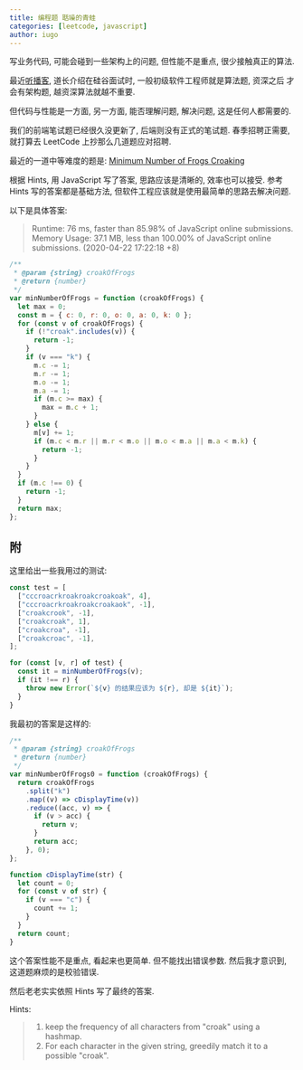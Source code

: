 ```yaml
---
title: 编程题 聒噪的青蛙
categories: [leetcode, javascript]
author: iugo
---
```


写业务代码, 可能会碰到一些架构上的问题, 但性能不是重点, 很少接触真正的算法.

最近[听播客][1], 道长介绍在硅谷面试时, 一般初级软件工程师就是算法题, 资深之后
才会有架构题, 越资深算法就越不重要.

但代码与性能是一方面, 另一方面, 能否理解问题, 解决问题, 这是任何人都需要的.

我们的前端笔试题已经很久没更新了, 后端则没有正式的笔试题. 春季招聘正需要,
就打算去 LeetCode 上抄那么几道题应对招聘.

最近的一道中等难度的题是: [Minimum Number of Frogs Croaking][0]

根据 Hints, 用 JavaScript 写了答案, 思路应该是清晰的, 效率也可以接受.
参考 Hints 写的答案都是基础方法, 但软件工程应该就是使用最简单的思路去解决问题.

以下是具体答案:

> Runtime: 76 ms, faster than 85.98% of JavaScript online submissions.
> Memory Usage: 37.1 MB, less than 100.00% of JavaScript online submissions.
> (2020-04-22 17:22:18 +8)

```js
/**
 * @param {string} croakOfFrogs
 * @return {number}
 */
var minNumberOfFrogs = function (croakOfFrogs) {
  let max = 0;
  const m = { c: 0, r: 0, o: 0, a: 0, k: 0 };
  for (const v of croakOfFrogs) {
    if (!"croak".includes(v)) {
      return -1;
    }
    if (v === "k") {
      m.c -= 1;
      m.r -= 1;
      m.o -= 1;
      m.a -= 1;
      if (m.c >= max) {
        max = m.c + 1;
      }
    } else {
      m[v] += 1;
      if (m.c < m.r || m.r < m.o || m.o < m.a || m.a < m.k) {
        return -1;
      }
    }
  }
  if (m.c !== 0) {
    return -1;
  }
  return max;
};
```

## 附

这里给出一些我用过的测试:

```js
const test = [
  ["cccroacrkroakroakcroakoak", 4],
  ["cccroacrkroakroakcroakaok", -1],
  ["croakcrook", -1],
  ["croakcroak", 1],
  ["croakcroa", -1],
  ["croakcroac", -1],
];

for (const [v, r] of test) {
  const it = minNumberOfFrogs(v);
  if (it !== r) {
    throw new Error(`${v} 的结果应该为 ${r}, 却是 ${it}`);
  }
}
```

我最初的答案是这样的:

```js
/**
 * @param {string} croakOfFrogs
 * @return {number}
 */
var minNumberOfFrogs0 = function (croakOfFrogs) {
  return croakOfFrogs
    .split("k")
    .map((v) => cDisplayTime(v))
    .reduce((acc, v) => {
      if (v > acc) {
        return v;
      }
      return acc;
    }, 0);
};

function cDisplayTime(str) {
  let count = 0;
  for (const v of str) {
    if (v === "c") {
      count += 1;
    }
  }
  return count;
}
```

这个答案性能不是重点, 看起来也更简单. 但不能找出错误参数. 然后我才意识到,
这道题麻烦的是校验错误.

然后老老实实依照 Hints 写了最终的答案.

Hints:

> 1. keep the frequency of all characters from "croak" using a hashmap.
> 2. For each character in the given string, greedily match it to a possible "croak".

[0]: https://leetcode.com/problems/minimum-number-of-frogs-croaking/
[1]: _posts/2020-04-08-working-experience-in-silicon-valley.md
[2]: https://leetcode.com/problems/minimum-number-of-frogs-croaking/discuss/591884/JavaScript-Solution-faster-than-85.98-memory-less-than-100.00>
